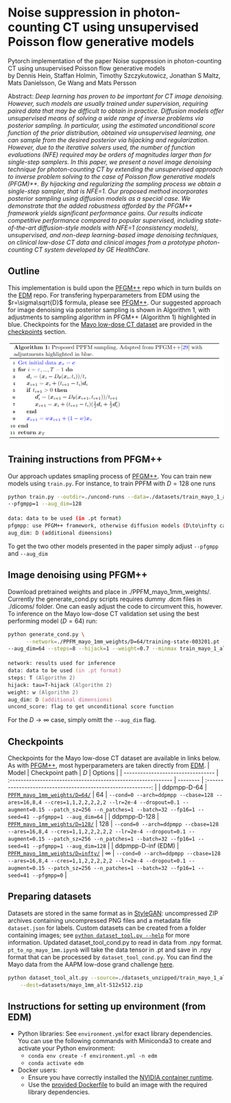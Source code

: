 # Noise suppression in photon-counting CT using unsupervised Poisson flow generative models<br>

Pytorch implementation of the paper Noise suppression in photon-counting CT using unsupervised Poisson flow generative models<br>
by Dennis Hein, Staffan Holmin, Timothy Szczykutowicz, Jonathan S Maltz, Mats Danielsson, Ge Wang and Mats Persson

Abstract: *Deep learning has proven to be important for CT image denoising. However, such models are usually trained under supervision, requiring paired data that may be difficult to obtain in practice. Diffusion models offer unsupervised means of solving a wide range of inverse problems via posterior sampling. In particular, using the estimated unconditional score function of the prior distribution, obtained via unsupervised learning, one can sample from the desired posterior via hijacking and regularization. However, due to the iterative solvers used, the number of function evaluations (NFE) required may be orders of magnitudes larger than for single-step samplers. In this paper, we present a novel image denoising technique for photon-counting CT by extending the unsupervised approach to inverse problem solving to the case of Poisson flow generative models (PFGM)++. By hijacking and regularizing the sampling process we obtain a single-step sampler, that is NFE=1. Our proposed method incorporates posterior sampling using diffusion models as a special case. We demonstrate that the added robustness afforded by the PFGM++ framework yields significant performance gains. Our results indicate competitive performance compared to popular supervised, including state-of-the-art diffusion-style models with NFE=1 (consistency models), unsupervised, and non-deep learning-based image denoising techniques, on clinical low-dose CT data and clinical images from a prototype photon-counting CT system developed by GE HealthCare.*

## Outline
This implementation is build upon the [PFGM++](https://github.com/Newbeeer/pfgmpp) repo which in turn builds on the [EDM](https://github.com/NVlabs/edm) repo. For transfering hyperparameters from EDM using the $r=\sigma\sqrt{D}$ formula, please see [PFGM++](https://github.com/Newbeeer/pfgmpp). Our suggested approach for image denoising via posterior sampling is shown in Algorithm 1, with adjustments to sampling algorithm in PFGM++ (Algorithm 1) highlighted in blue. Checkpoints for the [Mayo low-dose CT dataset](https://www.aapm.org/grandchallenge/lowdosect/) are provided in the [checkpoints](#checkpoints) section. 

![schematic](assets/algos.png)

## Training instructions from PFGM++
Our approach updates smapling process of [PFGM++](https://github.com/Newbeeer/pfgmpp). You can train new models using `train.py`. For instance, to train PPFM with $D=128$ one runs 

```sh
python train.py --outdir=./uncond-runs --data=./datasets/train_mayo_1_alt-512x512.zip \
--pfgmpp=1 --aug_dim=128

data: data to be used (in .pt format)
pfgmpp: use PFGM++ framework, otherwise diffusion models (D\to\infty case). options: 0 | 1
aug_dim: D (additional dimensions)  

```
To get the two other models presented in the paper simply adjust `--pfgmpp` and `--aug_dim`
 
## Image denoising using PFGM++
Download pretrained weights and place in ./PPFM_mayo_1mm_weights/. Currently the generate_cond.py scripts requires dummy .dcm files in ./dicoms/ folder. One can easly adjust the code to circumvent this, however. To inference on the Mayo low-dose CT validation set using the best performing model ($D=64$) run: 
  ```zsh
  python generate_cond.py \
        --network=./PPFM_mayo_1mm_weights/D=64/training-state-003201.pt --batch=1 --data=val_mayo_1_alt \
--aug_dim=64 --steps=8 --hijack=1 --weight=0.7 --minmax train_mayo_1_alt_minmax --uncond_score=1

network: results used for inference 
data: data to be used (in .pt format)
steps: T (Algorithm 2) 
hijack: tau=T-hijack (Algorithm 2) 
weight: w (Algorithm 2) 
aug_dim: D (additional dimensions)
uncond_score: flag to get unconditional score function
```
For the $D \rightarrow \infty$ case, simply omitt the `--aug_dim` flag. 

## Checkpoints
Checkpoints for the Mayo low-dose CT dataset are available in links below. As with [PFGM++](https://github.com/Newbeeer/pfgmpp), most hyperparameters are taken directly from [EDM](https://github.com/NVlabs/edm). 
| Model                             | Checkpoint path                                              | $D$      |                           Options                            |
| --------------------------------- | :----------------------------------------------------------- | -------- | :----------------------------------------------------------: |
| ddpmpp-D-64              | [`PPFM_mayo_1mm_weights/D=64/`](https://drive.google.com/file/d/1bOHmbdux9M2j06v3dzHNSsy_CqhghNV3/view?usp=sharing) | 64  |      `--cond=0 --arch=ddpmpp --cbase=128 --ares=16,8,4 --cres=1,1,2,2,2,2,2 --lr=2e-4 --dropout=0.1 --augment=0.15 --patch_sz=256 --n_patches=1 --batch=32 --fp16=1 --seed=41 --pfgmpp=1 --aug_dim=64`       |
| ddpmpp-D-128             | [`PPFM_mayo_1mm_weights/D=128/`](https://drive.google.com/file/d/1PYvh7lOfLLUYiuObpg4cccHIRq6NtPT9/view?usp=sharing) | 128  |      `--cond=0 --arch=ddpmpp --cbase=128 --ares=16,8,4 --cres=1,1,2,2,2,2,2 --lr=2e-4 --dropout=0.1 --augment=0.15 --patch_sz=256 --n_patches=1 --batch=32 --fp16=1 --seed=41 --pfgmpp=1 --aug_dim=128`      |
| ddpmpp-D-inf (EDM)        | [`PPFM_mayo_1mm_weights/D=infty/`](https://drive.google.com/file/d/1yl1jSDkCubURgDO8jPUUuQdrxGCt6CpI/view?usp=sharing) | $\infty$ |                   `--cond=0 --arch=ddpmpp --cbase=128 --ares=16,8,4 --cres=1,1,2,2,2,2,2 --lr=2e-4 --dropout=0.1 --augment=0.15 --patch_sz=256 --n_patches=1 --batch=32 --fp16=1 --seed=41 --pfgmpp=0`                   |

## Preparing datasets 
Datasets are stored in the same format as in [StyleGAN](https://github.com/NVlabs/stylegan3): uncompressed ZIP archives containing uncompressed PNG files and a metadata file `dataset.json` for labels. Custom datasets can be created from a folder containing images; see [`python dataset_tool.py --help`](./docs/dataset-tool-help.txt) for more information. Updated dataset_tool_cond.py to read in data from .npy format. `pt_to_np_mayo_1mm.ipynb` will take the data tensor in .pt and save in .npy format that can be processed by `dataset_tool_cond.py`. You can find the Mayo data from the AAPM low-dose grand challenge [here](https://aapm.app.box.com/s/eaw4jddb53keg1bptavvvd1sf4x3pe9h/folder/144226105715). 

```.bash
python dataset_tool_alt.py --source=./datasets_unzipped/train_mayo_1_alt/ \
    --dest=datasets/mayo_1mm_alt-512x512.zip
```

## Instructions for setting up environment (from EDM)
- Python libraries: See `environment.yml`for exact library dependencies. You can use the following commands with Miniconda3 to create and activate your Python environment:
  - `conda env create -f environment.yml -n edm`
  - `conda activate edm`
- Docker users:
  - Ensure you have correctly installed the [NVIDIA container runtime](https://docs.docker.com/config/containers/resource_constraints/#gpu).
  - Use the [provided Dockerfile](https://github.com/dennishein/pfgmpp_PCCT_denoising/main/Dockerfile) to build an image with the required library dependencies.
